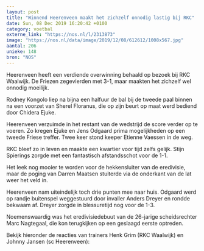 ```yaml
---
layout: post
title: "Winnend Heerenveen maakt het zichzelf onnodig lastig bij RKC"
date: Sun, 08 Dec 2019 16:20:42 +0100
category: voetbal
externe_link: "https://nos.nl/l/2313873"
image: "https://nos.nl/data/image/2019/12/08/612612/1008x567.jpg"
aantal: 206
unieke: 148
bron: "NOS"
---
```


<p>Heerenveen heeft een verdiende overwinning behaald op bezoek bij RKC Waalwijk. De Friezen zegevierden met 3-1, maar maakten het zichzelf wel onnodig moeilijk.</p>
<p>Rodney Kongolo liep na bijna een halfuur de bal bij de tweede paal binnen na een voorzet van Sherel Floranus, die op zijn beurt op maat werd bediend door Chidera Ejuke.</p>
<p>Heerenveen verzuimde in het restant van de wedstrijd de score verder op te voeren. Zo kregen Ejuke en Jens Odgaard prima mogelijkheden op een tweede Friese treffer. Twee keer stond keeper Etienne Vaessen in de weg.</p>
<p>RKC bleef zo in leven en maakte een kwartier voor tijd zelfs gelijk. Stijn Spierings zorgde met een fantastisch afstandsschot voor de 1-1.</p>
<p>Het leek nog mooier te worden voor de hekkensluiter van de eredivisie, maar de poging van Darren Maatsen stuiterde via de onderkant van de lat weer het veld in.</p>
<p>Heerenveen nam uiteindelijk toch drie punten mee naar huis. Odgaard werd op randje buitenspel weggestuurd door invaller Anders Dreyer en rondde bekwaam af. Dreyer zorgde in blessuretijd nog voor de 1-3.</p>
<p>Noemenswaardig was het eredivisiedebuut van de 26-jarige scheidsrechter Marc Nagtegaal, die kon terugkijken op een geslaagd eerste optreden.</p>
<p>Bekijk hieronder de reacties van trainers Henk Grim (RKC Waalwijk) en Johnny Jansen (sc Heerenveen):</p>
